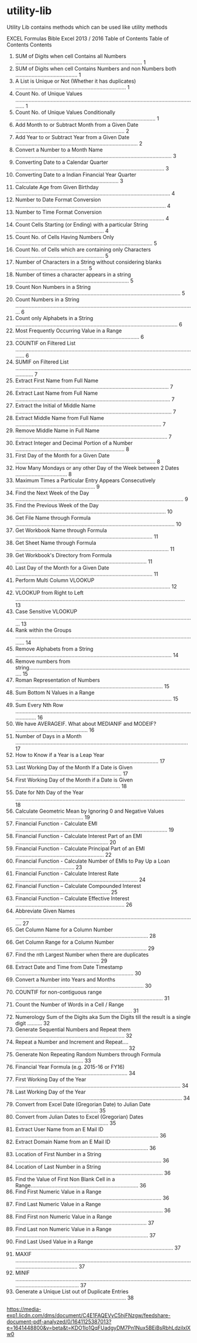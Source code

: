 # utility-lib
Utility Lib contains methods which can be used like utility methods
 
EXCEL Formulas Bible
Excel 2013 / 2016 
Table of Contents Table of Contents Contents 
1. SUM of Digits when cell Contains all Numbers ...................................................................................... 1
2. SUM of Digits when cell Contains Numbers and non Numbers both .......................................... 1
3. A List is Unique or Not (Whether it has duplicates) ........................................................................... 1
4. Count No. of Unique Values ............................................................................................................................. 1
5. Count No. of Unique Values Conditionally ............................................................................................... 1
6. Add Month to or Subtract Month from a Given Date .......................................................................... 2
7. Add Year to or Subtract Year from a Given Date ................................................................................... 2
8. Convert a Number to a Month Name .......................................................................................................... 3
9. Converting Date to a Calendar Quarter ..................................................................................................... 3
10. Converting Date to a Indian Financial Year Quarter ...................................................................... 3
11. Calculate Age from Given Birthday ......................................................................................................... 4
12. Number to Date Format Conversion ...................................................................................................... 4
13. Number to Time Format Conversion ..................................................................................................... 4
14. Count Cells Starting (or Ending) with a particular String ............................................................ 4
15. Count No. of Cells Having Numbers Only ............................................................................................. 5
16. Count No. of Cells which are containing only Characters ............................................................ 5
17. Number of Characters in a String without considering blanks ................................................. 5
18. Number of times a character appears in a string ............................................................................. 5
19. Count Non Numbers in a String ................................................................................................................ 5
20. Count Numbers in a String .......................................................................................................................... 6
21. Count only Alphabets in a String .............................................................................................................. 6
22. Most Frequently Occurring Value in a Range .................................................................................... 6
23. COUNTIF on Filtered List ............................................................................................................................. 6
24. SUMIF on Filtered List ................................................................................................................................... 7
25. Extract First Name from Full Name ........................................................................................................ 7
26. Extract Last Name from Full Name ......................................................................................................... 7
27. Extract the Initial of Middle Name .......................................................................................................... 7
28. Extract Middle Name from Full Name ................................................................................................... 7
29. Remove Middle Name in Full Name ....................................................................................................... 7
30. Extract Integer and Decimal Portion of a Number .......................................................................... 8
31. First Day of the Month for a Given Date ............................................................................................... 8
32. How Many Mondays or any other Day of the Week between 2 Dates ................................... 8
33. Maximum Times a Particular Entry Appears Consecutively ...................................................... 9
34. Find the Next Week of the Day .................................................................................................................. 9
35. Find the Previous Week of the Day ...................................................................................................... 10
36. Get File Name through Formula ............................................................................................................ 10
37. Get Workbook Name through Formula ............................................................................................. 11
38. Get Sheet Name through Formula ........................................................................................................ 11
39. Get Workbook's Directory from Formula ......................................................................................... 11
40. Last Day of the Month for a Given Date ............................................................................................. 11
41. Perform Multi Column VLOOKUP ......................................................................................................... 12
42. VLOOKUP from Right to Left ................................................................................................................... 13
43. Case Sensitive VLOOKUP .......................................................................................................................... 13
44. Rank within the Groups ............................................................................................................................. 14
45. Remove Alphabets from a String .......................................................................................................... 14
46. Remove numbers from string................................................................................................................. 15
47. Roman Representation of Numbers .................................................................................................... 15
48. Sum Bottom N Values in a Range .......................................................................................................... 15
49. Sum Every Nth Row ..................................................................................................................................... 16
50. We have AVERAGEIF. What about MEDIANIF and MODEIF? ................................................. 16
51. Number of Days in a Month ..................................................................................................................... 17
52. How to Know if a Year is a Leap Year ................................................................................................. 17
53. Last Working Day of the Month If a Date is Given ........................................................................ 17
54. First Working Day of the Month if a Date is Given ....................................................................... 18
55. Date for Nth Day of the Year ................................................................................................................... 18
56. Calculate Geometric Mean by Ignoring 0 and Negative Values .............................................. 19
57. Financial Function - Calculate EMI ....................................................................................................... 19
58. Financial Function - Calculate Interest Part of an EMI ............................................................... 20
59. Financial Function - Calculate Principal Part of an EMI ............................................................ 22
60. Financial Function - Calculate Number of EMIs to Pay Up a Loan ........................................ 23
61. Financial Function - Calculate Interest Rate ................................................................................... 24
62. Financial Function – Calculate Compounded Interest ................................................................ 25
63. Financial Function – Calculate Effective Interest .......................................................................... 26
64. Abbreviate Given Names ........................................................................................................................... 27
65. Get Column Name for a Column Number .......................................................................................... 28
66. Get Column Range for a Column Number ......................................................................................... 29
67. Find the nth Largest Number when there are duplicates ......................................................... 29
68. Extract Date and Time from Date Timestamp ................................................................................ 30
69. Convert a Number into Years and Months ....................................................................................... 30
70. COUNTIF for non-contiguous range .................................................................................................... 31
71. Count the Number of Words in a Cell / Range ............................................................................... 31
72. Numerology Sum of the Digits aka Sum the Digits till the result is a single digit .......... 32
73. Generate Sequential Numbers and Repeat them .......................................................................... 32
74. Repeat a Number and Increment and Repeat.... ............................................................................ 32
75. Generate Non Repeating Random Numbers through Formula .............................................. 33
76. Financial Year Formula (e.g. 2015-16 or FY16) ............................................................................ 34
77. First Working Day of the Year ................................................................................................................ 34
78. Last Working Day of the Year ................................................................................................................. 34
79. Convert from Excel Date (Gregorian Date) to Julian Date ........................................................ 35
80. Convert from Julian Dates to Excel (Gregorian) Dates ............................................................... 35
81. Extract User Name from an E Mail ID ................................................................................................. 36
82. Extract Domain Name from an E Mail ID .......................................................................................... 36
83. Location of First Number in a String ................................................................................................... 36
84. Location of Last Number in a String .................................................................................................... 36
85. Find the Value of First Non Blank Cell in a Range......................................................................... 36
86. Find First Numeric Value in a Range ................................................................................................... 36
87. Find Last Numeric Value in a Range .................................................................................................... 36
88. Find First non Numeric Value in a Range ......................................................................................... 37
89. Find Last non Numeric Value in a Range .......................................................................................... 37
90. Find Last Used Value in a Range ........................................................................................................... 37
91. MAXIF ................................................................................................................................................................. 37
92. MINIF .................................................................................................................................................................. 37
93. Generate a Unique List out of Duplicate Entries ........................................................................... 38





https://media-exp1.licdn.com/dms/document/C4E1FAQEVyC5hjFNzgw/feedshare-document-pdf-analyzed/0/1641125387013?e=1641448800&v=beta&t=KDO1lo1QqFUadgyDM7Pn1Nux5BEiBsRbhLdzilxlXw0


